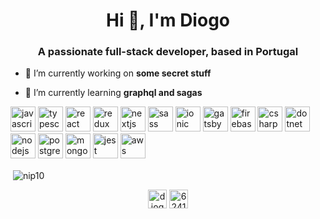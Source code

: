 <h1 align="center">Hi 👋, I'm Diogo</h1>
<h3 align="center">A passionate full-stack developer, based in Portugal</h3>

- 🔭 I’m currently working on **some secret stuff**

- 🌱 I’m currently learning **graphql and sagas**

<p align="left">
  <img src="https://devicons.github.io/devicon/devicon.git/icons/javascript/javascript-original.svg" alt="javascript" width="40" height="40"/>
  <img src="https://devicons.github.io/devicon/devicon.git/icons/typescript/typescript-original.svg" alt="typescript" width="40" height="40"/>
  <img src="https://devicons.github.io/devicon/devicon.git/icons/react/react-original-wordmark.svg" alt="react" width="40" height="40"/>
  <img src="https://devicons.github.io/devicon/devicon.git/icons/redux/redux-original.svg" alt="redux" width="40" height="40"/>
  <img src="https://cdn.worldvectorlogo.com/logos/nextjs-3.svg" alt="nextjs" width="40" height="40"/>
  <img src="https://devicons.github.io/devicon/devicon.git/icons/sass/sass-original.svg" alt="sass" width="40" height="40"/>
  <img src="https://upload.wikimedia.org/wikipedia/commons/d/d1/Ionic_Logo.svg" alt="ionic" width="40" height="40"/>
  <img src="https://www.vectorlogo.zone/logos/gatsbyjs/gatsbyjs-icon.svg" alt="gatsby" width="40" height="40"/>
  <img src="https://www.vectorlogo.zone/logos/firebase/firebase-icon.svg" alt="firebase" width="40" height="40"/>
  <img src="https://devicons.github.io/devicon/devicon.git/icons/csharp/csharp-original.svg" alt="csharp" width="40" height="40"/>
  <img src="https://devicons.github.io/devicon/devicon.git/icons/dot-net/dot-net-original-wordmark.svg" alt="dotnet" width="40" height="40"/>
  <img src="https://devicons.github.io/devicon/devicon.git/icons/nodejs/nodejs-original-wordmark.svg" alt="nodejs" width="40" height="40"/>
  <img src="https://devicons.github.io/devicon/devicon.git/icons/postgresql/postgresql-original-wordmark.svg" alt="postgresql" width="40" height="40"/>
  <img src="https://devicons.github.io/devicon/devicon.git/icons/mongodb/mongodb-original-wordmark.svg" alt="mongodb" width="40" height="40"/>
  <img src="https://i.ibb.co/Yj6p14L/jest.png" alt="jest" width="40" height="40"/>
  <img src="https://devicons.github.io/devicon/devicon.git/icons/amazonwebservices/amazonwebservices-original-wordmark.svg" alt="aws" width="40" height="40"/>
<p>&nbsp;<img align="center" src="https://github-readme-stats.vercel.app/api?username=nip10&show_icons=true" alt="nip10" /></p>

<p align="center">
<!-- <a href="https://twitter.com/imnip10" target="blank"><img align="center" src="https://cdn.jsdelivr.net/npm/simple-icons@3.0.1/icons/twitter.svg" alt="nip10" height="30" width="30" /></a> -->
<a href="https://linkedin.com/in/diogo-cardoso-30a065159" target="blank"><img align="center" src="https://cdn.jsdelivr.net/npm/simple-icons@3.0.1/icons/linkedin.svg" alt="diogo-cardoso-30a065159" height="30" width="30" /></a>
<a href="https://stackoverflow.com/users/6241666" target="blank"><img align="center" src="https://cdn.jsdelivr.net/npm/simple-icons@3.0.1/icons/stackoverflow.svg" alt="6241666" height="30" width="30" /></a>
</p>
